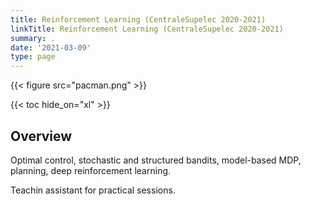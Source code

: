 ```yaml
---
title: Reinforcement Learning (CentraleSupelec 2020-2021)
linkTitle: Reinforcement Learning (CentraleSupelec 2020-2021)
summary: .
date: '2021-03-09'
type: page
---
```


{{< figure src="pacman.png" >}}

{{< toc hide_on="xl" >}}

## Overview

Optimal control, stochastic and structured bandits, model-based MDP, planning, deep reinforcement learning.

Teachin assistant for practical sessions.
